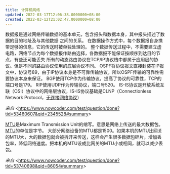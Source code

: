```yaml
---
title: 计算机网络
updated: 2022-03-17T12:06:38.0000000+08:00
created: 2022-03-12T21:02:47.0000000+08:00
---
```


数据报是通过网络传输数据的基本单元，包含报头和数据本身，其中报头描述了数据的目的地址及与其他数据 之间的关系。
在数据操作方式中，每个数据报自身携带足够的信息，它的传送时被单独处理的。 整个数据传送过程中，不需要建立虚电路，网络节点为每个数据报作路由选择，各数据报不能保证按顺序到达目的节点，有些还可能丢失
所有的动态路由协议在TCP/IP协议栈中都属于应用层的协议。但是不同的路由协议使用的底层协议不同。
OSPF将协议报文直接封装在IP报文中，协议号89，由于IP协议本身是不可靠传输协议，所以OSPF传输的可靠性需要协议本身来保证。
BGP使用TCP作为传输协议，提高了协议的可靠性，TCP的端口号是179。
RIP使用UDP作为传输协议，端口号520。
IS-IS协议是开放系统互联（OSI）协议中的网络层协议，IS-IS协议基础是CLNP（Connectionless Network Protocol，[无连接网络协议](https://baike.baidu.com/item/%E6%97%A0%E8%BF%9E%E6%8E%A5%E7%BD%91%E7%BB%9C%E5%8D%8F%E8%AE%AE/1494257)）

*来自 \<*<https://www.nowcoder.com/test/question/done?tid=53460607&qid=2345528#summary>*\>*

[MTU](https://www.baidu.com/s?wd=MTU&tn=44039180_cpr&fenlei=mv6quAkxTZn0IZRqIHckPjm4nH00T1Y3ryu-uWbdm1uBuWRdPhRL0ZwV5Hcvrjm3rH6sPfKWUMw85HfYnjn4nH6sgvPsT6KdThsqpZwYTjCEQLGCpyw9Uz4Bmy-bIi4WUvYETgN-TLwGUv3EnHmsnWn3nHRv)是Maximum Transmission Unit的缩写。意思是网络上传送的最大数据包。[MTU](https://www.baidu.com/s?wd=MTU&tn=44039180_cpr&fenlei=mv6quAkxTZn0IZRqIHckPjm4nH00T1Y3ryu-uWbdm1uBuWRdPhRL0ZwV5Hcvrjm3rH6sPfKWUMw85HfYnjn4nH6sgvPsT6KdThsqpZwYTjCEQLGCpyw9Uz4Bmy-bIi4WUvYETgN-TLwGUv3EnHmsnWn3nHRv)的单位是字节。 大部分网络设备的MTU都是1500。如果本机的MTU比网关的MTU大，大的数据包就会被拆开来传送，这样会产生很多数据包碎片，增加丢包率，降低网络速度。把本机的MTU设成比网关的MTU小或相同，就可以减少丢包。

*来自 \<*<https://www.nowcoder.com/test/question/done?tid=53740698&qid=86054#summary>*\>*
